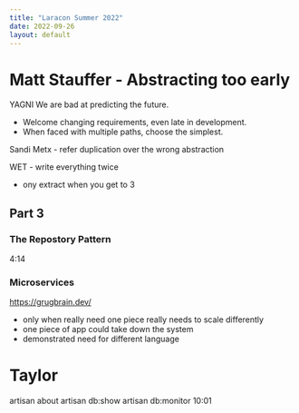```yaml
---
title: "Laracon Summer 2022"
date: 2022-09-26
layout: default
---
```


# Matt Stauffer - Abstracting too early
YAGNI
We are bad at predicting the future.
* Welcome changing requirements, even late in development.
* When faced with multiple paths, choose the simplest.

Sandi Metx - refer duplication over the wrong abstraction

WET - write everything twice
* ony extract when you get to 3

## Part 3
### The Repostory Pattern
4:14
### Microservices
https://grugbrain.dev/
* only when really need one piece really needs to scale differently
* one piece of app could take down the system
* demonstrated need for different language

# Taylor
artisan about
artisan db:show
artisan db:monitor
10:01
